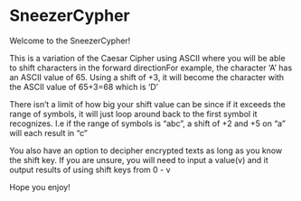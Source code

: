 # SneezerCypher

Welcome to the SneezerCypher! 

This is a variation of the Caesar Cipher using ASCII where you will be able to shift characters
in the forward directionFor example, the character ‘A’ has an ASCII value of 65. Using a shift of +3, it will become the character with the ASCII value of 65+3=68 which is ‘D’

There isn’t a limit of how big your shift value can be since if it exceeds the range of symbols, it will just loop around back to the first symbol it recognizes. I.e if the range of symbols is “abc”, a shift of +2 and +5 on “a” will each result in “c”

You also have an option to decipher encrypted texts as long as you know the shift key. If you
are unsure, you will need to input a value(v) and it output results of using shift keys from 0 - v

Hope you enjoy!


